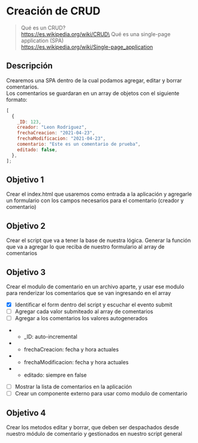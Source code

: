 # Creación de CRUD

> Qué es un CRUD?\
> https://es.wikipedia.org/wiki/CRUD\
> Qué es una single-page application (SPA)\
> https://es.wikipedia.org/wiki/Single-page_application

## Descripción

Crearemos una SPA dentro de la cual podamos agregar, editar y borrar comentarios.\
Los comentarios se guardaran en un array de objetos con el siguiente formato:

```js
[
  {
    _ID: 123,
    creador: "Leon Rodriguez",
    frechaCreacion: "2021-04-23",
    frechaModificacion: "2021-04-23",
    comentario: "Este es un comentario de prueba",
    editado: false,
  },
];
```

## Objetivo 1

Crear el index.html que usaremos como entrada a la aplicación y agregarle un formulario con los campos necesarios para el comentario (creador y comentario)

## Objetivo 2

Crear el script que va a tener la base de nuestra lógica. Generar la función que va a agregar lo que reciba de nuestro formulario al array de comentarios

## Objetivo 3

Crear el modulo de comentario en un archivo aparte, y usar ese modulo para renderizar los comentarios que se van ingresando en el array

- [x] Identificar el form dentro del script y escuchar el evento submit
- [ ] Agregar cada valor submiteado al array de comentarios
- [ ] Agregar a los comentarios los valores autogenerados
- - \_ID: auto-incremental
- - frechaCreacion: fecha y hora actuales
- - frechaModificacion: fecha y hora actuales
- - editado: siempre en false
- [ ] Mostrar la lista de comentarios en la aplicación
- [ ] Crear un componente externo para usar como modulo de comentario

## Objetivo 4

Crear los metodos editar y borrar, que deben ser despachados desde nuestro módulo de comentario y gestionados en nuestro script general
